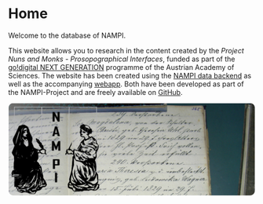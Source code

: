 # Home

Welcome to the database of NAMPI.

This website allows you to research in the content created by the _Project Nuns
and Monks - Prosopographical Interfaces_, funded as part of the
[go!digital NEXT GENERATION](https://www.oeaw.ac.at/en/foerderungen/foerderprogramme/subsites/godigital/godigital-next-generation-projects)
programme of the Austrian Academy of Sciences. The website has been created
using the [NAMPI data backend](https://github.com/nam-pi/backend) as well as the
accompanying [webapp](https://github.com/nam-pi/frontend). Both have been
developed as part of the NAMPI-Project and are freely available on
[GitHub](https://github.com/nam-pi).

![](website-banner.jpg)
